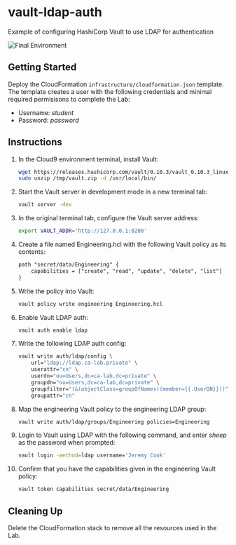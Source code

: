 # vault-ldap-auth

Example of configuring HashiCorp Vault to use LDAP for authentication

![Final Environment](https://user-images.githubusercontent.com/3911650/42184445-c899755e-7e02-11e8-809a-5052c6dadfb4.png)

## Getting Started

Deploy the CloudFormation `infrastructure/cloudformation.json` template. The template creates a user with the following credentials and minimal required permisisons to complete the Lab:

- Username: _student_
- Password: _password_

## Instructions

1. In the Cloud9 environment terminal, install Vault:

    ```sh
    wget https://releases.hashicorp.com/vault/0.10.3/vault_0.10.3_linux_amd64.zip -O /tmp/vault.zip
    sudo unzip /tmp/vault.zip -d /usr/local/bin/
    ```

1. Start the Vault server in development mode in a new terminal tab:

    ```sh
    vault server -dev
    ```

1. In the original terminal tab, configure the Vault server address:

    ```sh
    export VAULT_ADDR='http://127.0.0.1:8200'
    ```

1. Create a file named Engineering.hcl with the following Vault policy as its contents:

    ```txt
    path "secret/data/Engineering" {
        capabilities = ["create", "read", "update", "delete", "list"]
    }
    ```

1. Write the policy into Vault:

    ```sh
    vault policy write engineering Engineering.hcl
    ```

1. Enable Vault LDAP auth:

    ```sh
    vault auth enable ldap
    ```

1. Write the following LDAP auth config:

    ```sh
    vault write auth/ldap/config \
        url="ldap://ldap.ca-lab.private" \
        userattr="cn" \
        userdn="ou=Users,dc=ca-lab,dc=private" \
        groupdn="ou=Users,dc=ca-lab,dc=private" \
        groupfilter="(&(objectClass=groupOfNames)(member={{.UserDN}}))" \
        groupattr="cn"
    ```

1. Map the engineering Vault policy to the engineering LDAP group:

    ```sh
    vault write auth/ldap/groups/Engineering policies=Engineering
    ```

1. Login to Vault using LDAP with the following command, and enter _sheep_ as the password when prompted:

    ```sh
    vault login -method=ldap username='Jeremy Cook'
    ```

1. Confirm that you have the capabilities given in the engineering Vault policy:

    ```sh
    vault token capabilities secret/data/Engineering
    ```

## Cleaning Up

Delete the CloudFormation stack to remove all the resources used in the Lab.